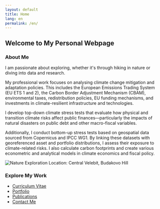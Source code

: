 ```yaml
---
layout: default
title: Home
lang: en
permalink: /en/
---
```


## Welcome to My Personal Webpage

### About Me
I am passionate about exploring, whether it's through hiking in nature or diving into data and research.

My professional work focuses on analysing climate change mitigation and adaptation policies. This includes the European Emissions Trading System (EU ETS 1 and 2), the Carbon Border Adjustment Mechanism (CBAM), environmental taxes, redistribution policies, EU funding mechanisms, and investments in climate-resilient infrastructure and technologies.

I develop top-down climate stress tests that evaluate how physical and transition climate risks affect public finances—particularly the impacts of natural disasters on public debt and other macro-fiscal variables.

Additionally, I conduct bottom-up stress tests based on geospatial data sourced from Copernicus and IPCC WG1. By linking these datasets with georeferenced asset and portfolio distributions, I assess their exposure to climate-related risks. I also calculate carbon footprints and create various econometric and analytical models in climate economics and fiscal policy.


![Nature Exploration](/assets/IMG_0847.JPG)
Location: Central Velebit, Budakovo Hill



### **Explore My Work**
- [Curriculum Vitae](/cv/)
- [Portfolio](/portfolio/)
- [Publications](/publications-by-theme/)
- [Contact Me](mailto:leonardasrdelic@windowslive.com)

